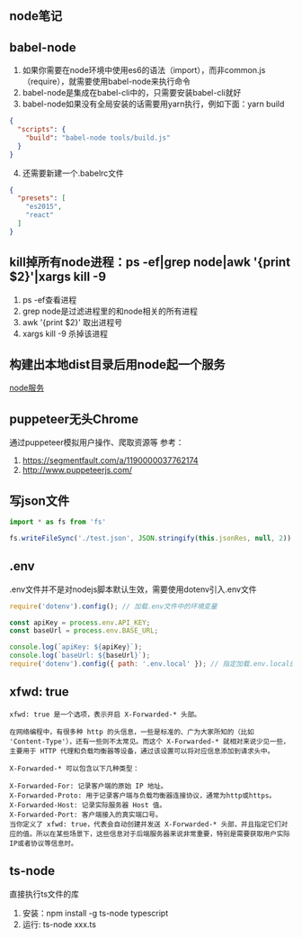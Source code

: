 ## node笔记

## babel-node
1. 如果你需要在node环境中使用es6的语法（import），而非common.js（require），就需要使用babel-node来执行命令
2. babel-node是集成在babel-cli中的，只需要安装babel-cli就好
3. babel-node如果没有全局安装的话需要用yarn执行，例如下面：yarn build
```json
{
  "scripts": {
    "build": "babel-node tools/build.js"
  }
}
```
4. 还需要新建一个.babelrc文件
```json
{
  "presets": [
    "es2015",
    "react"
  ]
}
```

## kill掉所有node进程：ps -ef|grep node|awk '{print $2}'|xargs kill -9
1. ps -ef查看进程
2. grep node是过滤进程里的和node相关的所有进程
3. awk '{print $2}' 取出进程号
4. xargs kill -9 杀掉该进程


## 构建出本地dist目录后用node起一个服务
[node服务](./本地node服务（非ejs）.md)

## puppeteer无头Chrome
通过puppeteer模拟用户操作、爬取资源等
参考：
1. https://segmentfault.com/a/1190000037762174
2. http://www.puppeteerjs.com/


## 写json文件
```js
import * as fs from 'fs'

fs.writeFileSync('./test.json', JSON.stringify(this.jsonRes, null, 2))
```

## .env
.env文件并不是对nodejs脚本默认生效，需要使用dotenv引入.env文件
```js
require('dotenv').config(); // 加载.env文件中的环境变量

const apiKey = process.env.API_KEY;
const baseUrl = process.env.BASE_URL;

console.log(`apiKey: ${apiKey}`);
console.log(`baseUrl: ${baseUrl}`);
require('dotenv').config({ path: '.env.local' }); // 指定加载.env.local的环境变量
```

## xfwd: true
```
xfwd: true 是一个选项，表示开启 X-Forwarded-* 头部。

在网络编程中，有很多种 http 的头信息，一些是标准的、广为大家所知的（比如 'Content-Type'），还有一些则不太常见。而这个 X-Forwarded-* 就相对来说少见一些，主要用于 HTTP 代理和负载均衡器等设备，通过该设置可以将对应信息添加到请求头中。

X-Forwarded-* 可以包含以下几种类型：

X-Forwarded-For: 记录客户端的原始 IP 地址。
X-Forwarded-Proto: 用于记录客户端与负载均衡器连接协议，通常为http或https。
X-Forwarded-Host: 记录实际服务器 Host 值。
X-Forwarded-Port: 客户端接入的真实端口号。
当你定义了 xfwd: true，代表会自动创建并发送 X-Forwarded-* 头部，并且指定它们对应的值。所以在某些场景下，这些信息对于后端服务器来说非常重要，特别是需要获取用户实际IP或者协议等信息时。
```

## ts-node
直接执行ts文件的库

1. 安装：npm install -g ts-node typescript
2. 运行: ts-node xxx.ts
